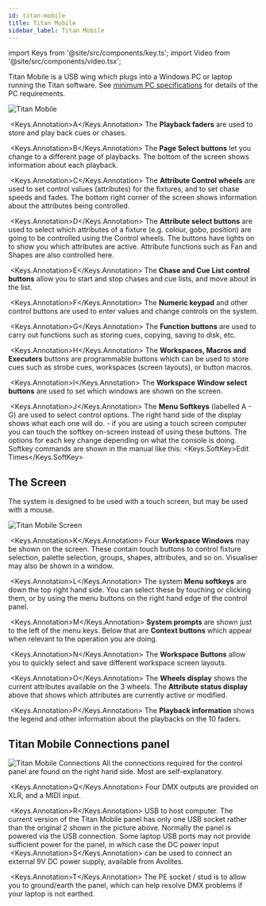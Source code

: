```yaml
---
id: titan-mobile
title: Titan Mobile
sidebar_label: Titan Mobile
---
```


import Keys from '@site/src/components/key.ts';
import Video from '@site/src/components/video.tsx';

Titan Mobile is a USB wing which plugs into a Windows PC or laptop running the Titan software.
See [minimum PC specifications](../titan-basics.md#connecting-up-titan-mobile-and-t1t2) for details of the PC requirements.

![Titan Mobile](/docs/images/Titan-Mobile.png)



&nbsp;<Keys.Annotation>A</Keys.Annotation> The **Playback faders** are used to store and play back cues or chases.



&nbsp;<Keys.Annotation>B</Keys.Annotation> The **Page Select buttons** let you change to a different page of
playbacks. The bottom of the screen shows information about each
playback.



&nbsp;<Keys.Annotation>C</Keys.Annotation> The **Attribute Control wheels** are used to set control values
(attributes) for the fixtures, and to set chase speeds and fades. The
bottom right corner of the screen shows information about the attributes
being controlled.



&nbsp;<Keys.Annotation>D</Keys.Annotation> The **Attribute select buttons** are used to select which attributes of
a fixture (e.g. colour, gobo, position) are going to be controlled using
the Control wheels. The buttons have lights on to show you which
attributes are active. Attribute functions such as Fan and Shapes are
also controlled here.



&nbsp;<Keys.Annotation>E</Keys.Annotation> The **Chase and Cue List control buttons** allow you to start and stop
chases and cue lists, and move about in the list.



&nbsp;<Keys.Annotation>F</Keys.Annotation> The **Numeric keypad** and other control buttons are used to enter
values and change controls on the system.



&nbsp;<Keys.Annotation>G</Keys.Annotation> The **Function buttons** are used to carry out functions such as storing
cues, copying, saving to disk, etc.



&nbsp;<Keys.Annotation>H</Keys.Annotation> The **Workspaces, Macros and Executers** buttons are programmable
buttons which can be used to store cues such as strobe cues, workspaces 
(screen layouts), or button macros.



&nbsp;<Keys.Annotation>I</Keys.Annotation> The **Workspace Window select buttons** are used to set which windows
are shown on the screen.



&nbsp;<Keys.Annotation>J</Keys.Annotation> The **Menu Softkeys** (labelled A - G) are used to select control options. 
The right hand side of the display shows what each one will do. - if you are using
a touch screen computer you can touch the softkey on-screen instead of using these
buttons. The options for each 
key change depending on what the console is doing. Softkey commands are shown 
in the manual like this: <Keys.SoftKey>Edit Times</Keys.SoftKey>

## The Screen

The system is designed to be used with a touch screen, but may be used
with a mouse.

![Titan Mobile Screen](/docs/images/Titan-Mobile-Screen.png)



&nbsp;<Keys.Annotation>K</Keys.Annotation> Four **Workspace Windows** may be shown on the screen. These contain
touch buttons to control fixture selection, palette selection, groups,
shapes, attributes, and so on. Visualiser may also be shown in a window.



&nbsp;<Keys.Annotation>L</Keys.Annotation> The system **Menu softkeys** are down the top right hand side. You can
select these by touching or clicking them, or by using the menu buttons
on the right hand edge of the control panel.



&nbsp;<Keys.Annotation>M</Keys.Annotation> **System prompts** are shown just to the left of the menu keys. Below
that are **Context buttons** which appear when relevant to the operation
you are doing.



&nbsp;<Keys.Annotation>N</Keys.Annotation> The **Workspace Buttons** allow you to quickly select and save different
workspace screen layouts.



&nbsp;<Keys.Annotation>O</Keys.Annotation> The **Wheels display** shows the current attributes available on the 3
wheels. The **Attribute status display** above that shows which
attributes are currently active or modified.



&nbsp;<Keys.Annotation>P</Keys.Annotation> The **Playback information** shows the legend and other information
about the playbacks on the 10 faders.

## Titan Mobile Connections panel

![Titan Mobile Connections](/docs/images/Titan-Mobile-Connections.png)
All the connections required for the
control panel are found on the right hand side. Most are
self-explanatory. 



&nbsp;<Keys.Annotation>Q</Keys.Annotation> Four DMX outputs are provided on XLR, and a MIDI input.



&nbsp;<Keys.Annotation>R</Keys.Annotation> USB to host computer. The current version of the Titan Mobile panel has only
one USB socket rather than the original 2 shown in the picture above.
Normally the panel is powered via the USB connection. Some laptop
    USB ports may not provide sufficient power for the panel, in which
    case the DC power input &nbsp;<Keys.Annotation>S</Keys.Annotation> can be used to connect an external 9V DC
    power supply, available from Avolites.



&nbsp;<Keys.Annotation>T</Keys.Annotation> The PE socket / stud is to allow you to ground/earth the panel, which can
    help resolve DMX problems if your laptop is not earthed.
